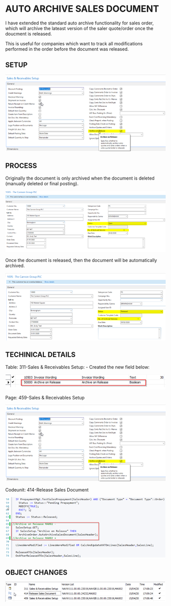 AUTO ARCHIVE SALES DOCUMENT
==================

I have extended the standard auto archive functionality for sales order, which will archive the lateast version of the saler quote/order once the doucment is released.

This is useful for companies which want to track all modifications performed in the order before the document was released. 

SETUP
------

![Purchase Setup](https://github.com/marcusambra/Images/blob/master/Sales/Auto%20Archive/4_Image.png)


PROCESS
-------

Originally the document is only archived when the document is deleted (manually deleted or final posting).

![Sales Order](https://github.com/marcusambra/Images/blob/master/Sales/Auto%20Archive/1_Image.png)

Once the document is released, then the document will be automatically archived.

![Sales Order](https://github.com/marcusambra/Images/blob/master/Sales/Auto%20Archive/2_Image.png)


TECHINICAL DETAILS
-------------------

Table: 311-Sales & Receivables Setup: -	Created the new field below:

![Technical](https://github.com/marcusambra/Images/blob/master/Sales/Auto%20Archive/3_Image.png)

Page: 459-Sales & Receivables Setup

![Purchase Setup](https://github.com/marcusambra/Images/blob/master/Sales/Auto%20Archive/4_Image.png)


Codeunit: 414-Release Sales Document

![Purchase Setup](https://github.com/marcusambra/Images/blob/master/Sales/Auto%20Archive/5_Image.png)


OBJECT CHANGES
---------------
![Objects](https://github.com/marcusambra/Images/blob/master/Sales/Auto%20Archive/6_Image.png)



